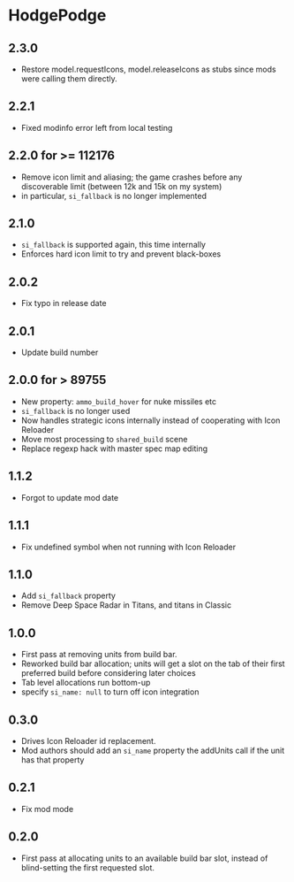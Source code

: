 # HodgePodge

## 2.3.0

- Restore model.requestIcons, model.releaseIcons as stubs since mods were calling them directly.

## 2.2.1

- Fixed modinfo error left from local testing

## 2.2.0 for >= 112176

- Remove icon limit and aliasing; the game crashes before any discoverable limit (between 12k and 15k on my system)
- in particular, `si_fallback` is no longer implemented

## 2.1.0

- `si_fallback` is supported again, this time internally
- Enforces hard icon limit to try and prevent black-boxes

## 2.0.2

- Fix typo in release date

## 2.0.1

- Update build number

## 2.0.0 for > 89755

- New property: `ammo_build_hover` for nuke missiles etc
- `si_fallback` is no longer used
- Now handles strategic icons internally instead of cooperating with Icon Reloader
- Move most processing to `shared_build` scene
- Replace regexp hack with master spec map editing

## 1.1.2

- Forgot to update mod date

## 1.1.1

- Fix undefined symbol when not running with Icon Reloader

## 1.1.0

- Add `si_fallback` property
- Remove Deep Space Radar in Titans, and titans in Classic

## 1.0.0

- First pass at removing units from build bar.
- Reworked build bar allocation; units will get a slot on the tab of their first preferred build before considering later choices
- Tab level allocations run bottom-up
- specify `si_name: null` to turn off icon integration

## 0.3.0

- Drives Icon Reloader id replacement.
- Mod authors should add an `si_name` property the addUnits call if the unit has that property

## 0.2.1

- Fix mod mode

## 0.2.0

- First pass at allocating units to an available build bar slot, instead of blind-setting the first requested slot.
